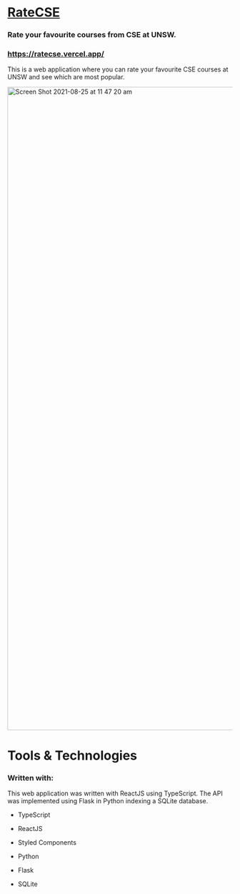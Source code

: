 # [RateCSE](https://ratecse.vercel.app/)

### Rate your favourite courses from CSE at UNSW. 
### https://ratecse.vercel.app/

This is a web application where you can rate your favourite CSE courses at UNSW and see which are most popular.

<img width="1440" alt="Screen Shot 2021-08-25 at 11 47 20 am" src="https://user-images.githubusercontent.com/66828989/130712856-770d8502-c5b4-471f-b3a9-ec1decc9ff48.png">

# Tools & Technologies

### Written with:

This web application was written with ReactJS using TypeScript. The API was implemented using Flask in Python indexing a SQLite database.

- TypeScript

- ReactJS
- Styled Components

- Python
- Flask

- SQLite
